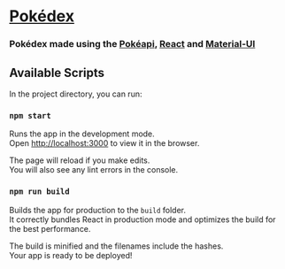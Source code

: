 # [Pokédex](https://electromorphous.github.io/Pokedex)

### Pokédex made using the [Pokéapi](https://pokeapi.co/), [React](https://reactjs.org/) and [Material-UI](https://material-ui.com/)

## Available Scripts

In the project directory, you can run:

### `npm start`

Runs the app in the development mode.<br>
Open [http://localhost:3000](http://localhost:3000) to view it in the browser.

The page will reload if you make edits.<br>
You will also see any lint errors in the console.

### `npm run build`

Builds the app for production to the `build` folder.<br>
It correctly bundles React in production mode and optimizes the build for the best performance.

The build is minified and the filenames include the hashes.<br>
Your app is ready to be deployed!
